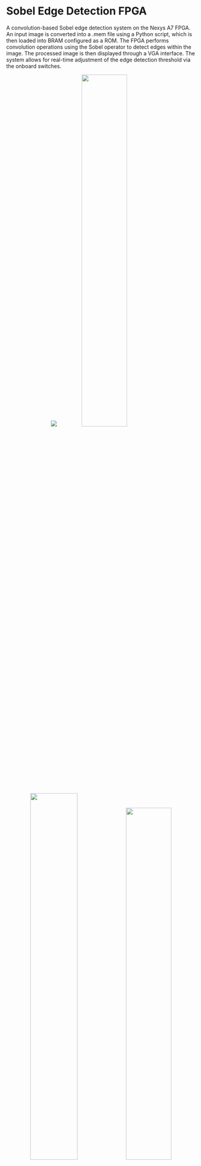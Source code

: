 # Sobel Edge Detection FPGA
A convolution-based Sobel edge detection system on the Nexys A7 FPGA. An input image is converted into a .mem file using a Python script, which is then loaded into BRAM configured as a ROM. The FPGA performs convolution operations using the Sobel operator to detect edges within the image. The processed image is then displayed through a VGA interface. The system allows for real-time adjustment of the edge detection threshold via the onboard switches.
<p align = "center">
  <img src="https://github.com/user-attachments/assets/996b5f9b-7dea-4d06-9649-db518f84a09c">
  <img src="https://github.com/user-attachments/assets/eb4df749-3f88-41db-a133-1d473dd258ef" width="49%"/> <img src="https://github.com/user-attachments/assets/365c8a94-5303-476b-af10-55445f00e54d" width="50%"/> 
  <img src="https://github.com/user-attachments/assets/eb916cda-808f-4586-93e6-233fbb385ddb" width="49%"/> <img src="https://github.com/user-attachments/assets/35e44b44-8a9d-427d-a948-93c538a196d8" width="50%"/>
  <img src="https://github.com/user-attachments/assets/5d11b978-2d57-4616-afa0-b9657485fbc7" width="49%"/> <img src="https://github.com/user-attachments/assets/a85007ea-1d78-4fa7-bb0d-466dbc1af1d0" width="50%"/>
  
